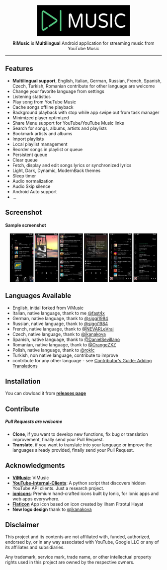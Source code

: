 <div align="center">
    <img src="./app_logo.png" width="300" height="100" style="display: block; margin: 0 auto"/>    
    <p><b>RiMusic</b> is <b>Multilingual</b> Android application for streaming music from YouTube Music</p>
</div>

---
## Features
- **Multilingual support**, English, Italian, German, Russian, French, Spanish, Czech, Turkish, Romanian contribute for other language are welcome
- Change your favorite language from settings
- Listening statistics
- Play song from YouTube Music 
- Cache songs offline playback
- Background playback with stop while app swipe out from task manager
- Minimized player optimized
- Share Menu support for YouTube/YouTube Music links  
- Search for songs, albums, artists and playlists
- Bookmark artists and albums
- Import playlists
- Local playlist management
- Reorder songs in playlist or queue
- Persistent queue
- Clear queue
- Fetch, display and edit songs lyrics or synchronized lyrics
- Light, Dark, Dynamic, ModernBack themes
- Sleep timer
- Audio normalization
- Audio Skip silence
- Android Auto support
- ...

## Screenshot
<h4>Sample screenshot</h4>
<p align="center">
  <img src="./fastlane/metadata/android/en-US/images/phoneScreenshots/1.jpg" width="15%" />
  <img src="./fastlane/metadata/android/en-US/images/phoneScreenshots/2.jpg" width="15%" />
  <img src="./fastlane/metadata/android/en-US/images/phoneScreenshots/3.jpg" width="15%" />

  <img src="./fastlane/metadata/android/en-US/images/phoneScreenshots/4.jpg" width="15%" />
  <img src="./fastlane/metadata/android/en-US/images/phoneScreenshots/5.jpg" width="15%" />
  <img src="./fastlane/metadata/android/en-US/images/phoneScreenshots/6.jpg" width="15%" />
</p>

## Languages Available
* English, initial forked from ViMusic
* Italian, native language, thank to me [@fast4x](https://github.com/fast4x)
* German, native language, thank to [@siggi1984](https://github.com/siggi1984)
* Russian, native language, thank to [@siggi1984](https://github.com/siggi1984)
* French, native language, thank to [@NEVARLeVrai](https://github.com/NEVARLeVrai)
* Czech, native language, thank to [@ikanakova](https://github.com/ikanakova)
* Spanish, native language, thank to [@DanielSevillano](https://github.com/DanielSevillano)
* Romanian, native language, thank to [@OrangeZXZ](https://github.com/OrangeZxZ)
* Polish, native language, thank to [@roklc](https://github.com/roklc)
* Turkish, non native language, contribute to improve
* contribute for any other language - see [Contributor's Guide: Adding Translations](https://github.com/fast4x/RiMusic/wiki/Contributor's-Guide:-Adding-Translations)


## Installation
You can dowload it from [**releases page**](https://github.com/fast4x/RiMusic/releases)

## Contribute
##### Pull Requests are welcome
- **Clone**, if you want to develop new functions, fix bug or translation improvement, finally send your Pull Request.
- **Translate**, if you want to translate into your language or improve the languages already provided, finally send your Pull Request.

## Acknowledgments
- [**ViMusic**](https://github.com/vfsfitvnm/ViMusic): ViMusic
- [**YouTube-Internal-Clients**](https://github.com/zerodytrash/YouTube-Internal-Clients): A python script that discovers hidden YouTube API clients. Just a research project.
- [**ionicons**](https://github.com/ionic-team/ionicons): Premium hand-crafted icons built by Ionic, for Ionic apps and web apps everywhere.
- [**Flaticon**](https://www.flaticon.com/authors/ilham-fitrotul-hayat) App icon based on icon created by Ilham Fitrotul Hayat
- **New logo design** thank to [@ikanakova](https://github.com/ikanakova)

## Disclaimer
This project and its contents are not affiliated with, funded, authorized, endorsed by, or in any way associated with YouTube, Google LLC or any of its affiliates and subsidiaries.

Any trademark, service mark, trade name, or other intellectual property rights used in this project are owned by the respective owners.
